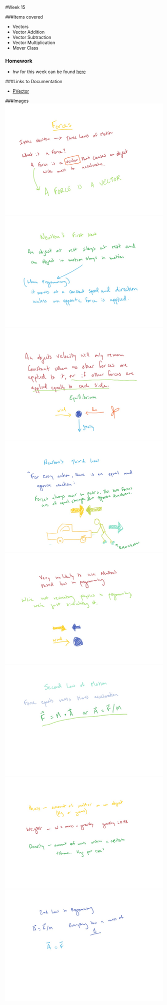 #Week 15

###Items covered
* Vectors
* Vector Addition
* Vector Subtraction
* Vector Multiplication
* Mover Class

### Homework
* hw for this week can be found [here](https://github.com/mositech/CS2015/issues/36)

###Links to Documentation
* [PVector](https://processing.org/reference/PVector.html)


###Images
![forces](https://github.com/mositech/CS2015/blob/master/Class-Material/week15/imageNotes/01_forces.jpg?raw=true)
![first law](https://github.com/mositech/CS2015/blob/master/Class-Material/week15/imageNotes/02_firstlaw.jpg?raw=true)
![equilibrium](https://github.com/mositech/CS2015/blob/master/Class-Material/week15/imageNotes/03_equillibrium.jpg?raw=true)
![third law](https://github.com/mositech/CS2015/blob/master/Class-Material/week15/imageNotes/04_thirdlaw.jpg?raw=true)
![simulation](https://github.com/mositech/CS2015/blob/master/Class-Material/week15/imageNotes/05_simulation.jpg?raw=true)
![second law](https://github.com/mositech/CS2015/blob/master/Class-Material/week15/imageNotes/06_secondLaw.jpg?raw=true)
![mass](https://github.com/mositech/CS2015/blob/master/Class-Material/week15/imageNotes/07_mass.jpg?raw=true)
![second law](https://github.com/mositech/CS2015/blob/master/Class-Material/week15/imageNotes/08_secondLaw.jpg?raw=true)